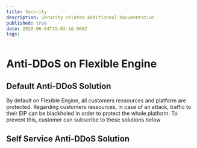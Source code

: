 ```yaml
---
title: Security
description: Security related additionnal documentation
published: true
date: 2020-06-04T15:03:16.908Z
tags: 
---
```


# Anti-DDoS on Flexible Engine
## Default Anti-DDoS Solution
By default on Flexible Engine, all customers ressources and platform are protected. 
Regarding customers ressources, in case of an attack, traffic to their EIP can be blackholed in order to protect the whole platform.
To prevent this, customer can subscribe to these solutions below

## Self Service Anti-DDoS Solution 